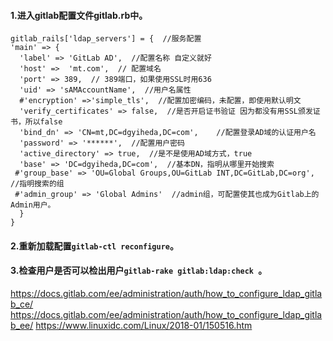 #### 1.进入gitlab配置文件gitlab.rb中。
```gitlab_rails['ldap_enabled'] = true  //开启 LDAP服务
gitlab_rails['ldap_servers'] = {  //服务配置
'main' => {
  'label' => 'GitLab AD',  //配置名称 自定义就好
  'host' =>  'mt.com',  // 配置域名
  'port' => 389,  // 389端口，如果使用SSL时用636
  'uid' => 'sAMAccountName',  //用户名属性
  #'encryption' =>'simple_tls',  //配置加密编码，未配置，即使用默认明文
  'verify_certificates' => false,  //是否开启证书验证 因为都没有用SSL颁发证书，所以false
  'bind_dn' => 'CN=mt,DC=dgyiheda,DC=com',    //配置登录AD域的认证用户名
  'password' => '******',  //配置用户密码
  'active_directory' => true,  //是不是使用AD域方式，true
  'base' => 'DC=dgyiheda,DC=com',  //基本DN，指明从哪里开始搜索
 #'group_base' => 'OU=Global Groups,OU=GitLab INT,DC=GitLab,DC=org', //指明搜索的组
 #'admin_group' => 'Global Admins'  //admin组，可配置使其也成为Gitlab上的Admin用户。
  }
}
```

#### 2.重新加载配置`gitlab-ctl reconfigure`。
#### 3.检查用户是否可以检出用户`gitlab-rake gitlab:ldap:check `。

https://docs.gitlab.com/ee/administration/auth/how_to_configure_ldap_gitlab_ce/
https://docs.gitlab.com/ee/administration/auth/how_to_configure_ldap_gitlab_ee/
https://www.linuxidc.com/Linux/2018-01/150516.htm
